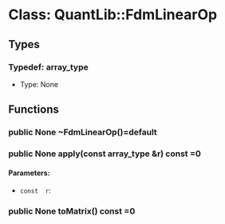 # Class: QuantLib::FdmLinearOp

## Types
### Typedef: array_type
- Type: None

## Functions
### public None ~FdmLinearOp()=default


### public None apply(const array_type &r) const =0

#### Parameters:
- `const  r`: 

### public None toMatrix() const =0


